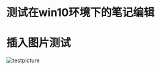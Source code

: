 # 测试在win10环境下的笔记编辑
# 插入图片测试
![testpicture](https://cn.bing.com/th?id=OIP.6Zc5r_B-dH34nJ-ywEmjKQHaOn&pid=Api&rs=1)
